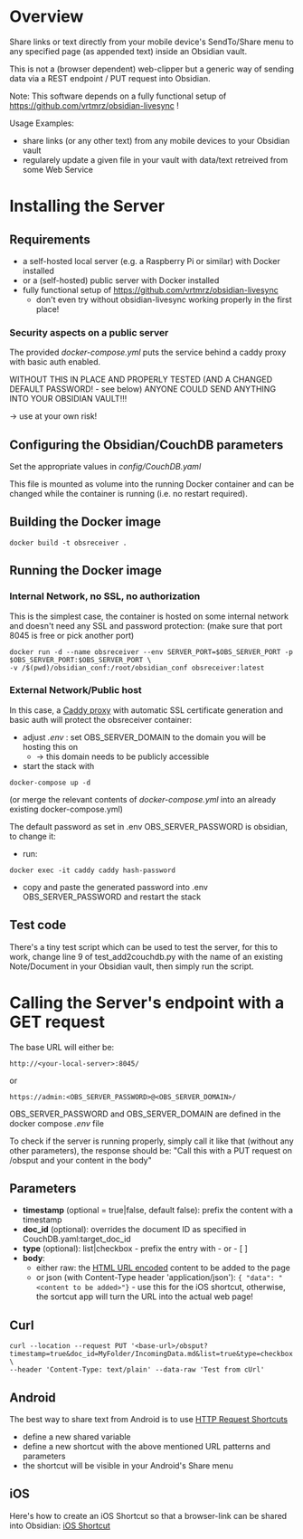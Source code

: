 # Overview

Share links or text directly from your mobile device's SendTo/Share menu to any specified page (as appended text) inside an Obsidian vault. 

This is not a (browser dependent) web-clipper but a generic way of sending data via a REST endpoint / PUT request into Obsidian.

Note: This software depends on a fully functional setup of https://github.com/vrtmrz/obsidian-livesync !

Usage Examples:
- share links (or any other text) from any mobile devices to your Obsidian vault
- regularely update a given file in your vault with data/text retreived from some Web Service

# Installing the Server

## Requirements

- a self-hosted local server (e.g. a Raspberry Pi or similar) with Docker installed
- or a (self-hosted) public server with Docker installed
- fully functional setup of https://github.com/vrtmrz/obsidian-livesync
  - don't even try without obsidian-livesync working properly in the first place!

### Security aspects on a public server

The provided *docker-compose.yml* puts the service behind a caddy proxy with basic auth enabled.

WITHOUT THIS IN PLACE AND PROPERLY TESTED (AND A CHANGED DEFAULT PASSWORD! - see below) ANYONE COULD SEND ANYTHING INTO YOUR OBSIDIAN VAULT!!!

-> use at your own risk!

## Configuring the Obsidian/CouchDB parameters

Set the appropriate values in *config/CouchDB.yaml*

This file is mounted as volume into the running Docker container and can be changed while the container is running (i.e. no restart required).

## Building the Docker image

```
docker build -t obsreceiver .
```

## Running the Docker image

### Internal Network, no SSL, no authorization

This is the simplest case, the container is hosted on some internal network and doesn't need any SSL and password protection: (make sure that port 8045 is free or pick another port)

```
docker run -d --name obsreceiver --env SERVER_PORT=$OBS_SERVER_PORT -p $OBS_SERVER_PORT:$OBS_SERVER_PORT \
-v /$(pwd)/obsidian_conf:/root/obsidian_conf obsreceiver:latest
```

### External Network/Public host

In this case, a [Caddy proxy](https://github.com/lucaslorentz/caddy-docker-proxy) with automatic SSL certificate generation and basic auth will protect the obsreceiver container:

- adjust *.env* : set OBS_SERVER_DOMAIN to the domain you will be hosting this on
  - -> this domain needs to be publicly accessible
- start the stack with

```
docker-compose up -d
```

(or merge the relevant contents of *docker-compose.yml* into an already existing docker-compose.yml)

The default password as set in .env OBS_SERVER_PASSWORD is obsidian, to change it:

- run:
```
docker exec -it caddy caddy hash-password
```
- copy and paste the generated password into .env OBS_SERVER_PASSWORD and restart the stack

## Test code

There's a tiny test script which can be used to test the server, for this to work, change line 9 of test_add2couchdb.py with the name of an existing Note/Document in your Obsidian vault, then simply run the script.
# Calling the Server's endpoint with a GET request

The base URL will either be:

`http://<your-local-server>:8045/`

or

`https://admin:<OBS_SERVER_PASSWORD>@<OBS_SERVER_DOMAIN>/`

OBS_SERVER_PASSWORD and OBS_SERVER_DOMAIN are defined in the docker compose *.env* file

To check if the server is running properly, simply call it like that (without any other parameters), the response should be:
"Call this with a PUT request on /obsput and your content in the body"

## Parameters

- **timestamp** (optional = true|false, default false): prefix the content with a timestamp
- **doc_id** (optional): overrides the document ID as specified in CouchDB.yaml:target_doc_id
- **type** (optional): list|checkbox - prefix the entry with - or - [ ]
- **body**: 
  - either raw: the [HTML URL encoded](https://www.w3schools.com/tags/ref_urlencode.ASP) content to be added to the page
  - or json (with Content-Type header 'application/json'): `{ "data": "<content to be added>"}` - use this for the iOS shortcut, otherwise, the sortcut app will turn the URL into the actual web page!

## Curl

```
curl --location --request PUT '<base-url>/obsput?timestamp=true&doc_id=MyFolder/IncomingData.md&list=true&type=checkbox' \
--header 'Content-Type: text/plain' --data-raw 'Test from cUrl'
```

## Android

The best way to share text from Android is to use [HTTP Request Shortcuts](https://play.google.com/store/apps/details?id=ch.rmy.android.http_shortcuts&hl=de&gl=US)

- define a new shared variable
- define a new shortcut with the above mentioned URL patterns and parameters
- the shortcut will be visible in your Android's Share menu

## iOS

Here's how to create an iOS Shortcut so that a browser-link can be shared into Obsidian: [iOS Shortcut](iOS-Shortcut.md)
